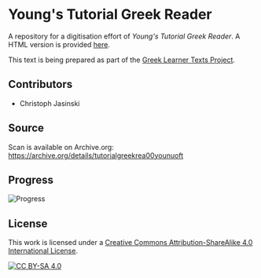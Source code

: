 # Young's Tutorial Greek Reader

A repository for a digitisation effort of _Young's Tutorial Greek Reader_. A HTML version is provided [here](https://sleeptillseven.github.io/youngs-tutorial-greek-reader/).

This text is being prepared as part of the [Greek Learner Texts Project](https://greek-learner-texts.org/).

## Contributors

* Christoph Jasinski

## Source

Scan is available on Archive.org: https://archive.org/details/tutorialgreekrea00younuoft

## Progress

![Progress](https://progress-bar.dev/29/)

## License

This work is licensed under a [Creative Commons Attribution-ShareAlike 4.0 International License](http://creativecommons.org/licenses/by-sa/4.0/).

[![CC BY-SA 4.0][cc-by-sa-image]][cc-by-sa]

[cc-by-sa]: http://creativecommons.org/licenses/by-sa/4.0/
[cc-by-sa-image]: https://licensebuttons.net/l/by-sa/4.0/88x31.png
[cc-by-sa-shield]: https://img.shields.io/badge/License-CC%20BY--SA%204.0-lightgrey.svg
